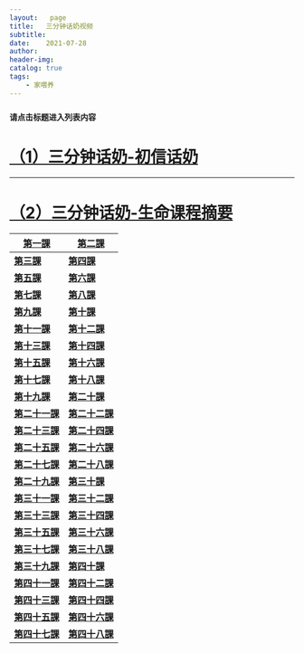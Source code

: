 ```yaml
---
layout:   page
title:   三分钟话奶视频
subtitle:  
date:    2021-07-28
author:   
header-img: 
catalog: true
tags:
    - 家喂养
---
```


### `请点击标题进入列表内容`

# [（1）三分钟话奶-初信话奶](https://dull-carver-268.notion.site/7aac7a3406154e008dbaa0f98f7a3192)

---

# [（2）三分钟话奶-生命课程摘要](https://www.notion.so/337029f5c2d04b2aa809c7e7e884e8ed)

| [**第一課**](https://www.notion.so/1-e638f5e902a649f6af017644ae286005) | [**第二課**](https://www.notion.so/2-10854d47a2bb40bf97d444ef60fafd70) |
| ------------------------------------------------------------ | ------------------------------------------------------------ |
| [**第三課**](https://www.notion.so/3-a796aad16dbc4fcdbf53395603c0c6c6) | [**第四課**](https://www.notion.so/4-5cf2041a72dc4040ad9d026d1ff6f55d) |
| [**第五課**](https://www.notion.so/5-ce3964863ef94e5cb96887458399bded) | [**第六課**](https://www.notion.so/6-f782c22fdc78497bafd1678e339b6b23) |
| [**第七課**](https://www.notion.so/7-dc3535b88af64d5fb36cbff89b1afb90) | [**第八課**](https://www.notion.so/8-7cf642f7a2a54d9c84f5d9f4f1706ac8) |
| [**第九課**](https://www.notion.so/9-7690ef729d3a4e44ab9eada1d771f5c9) | [**第十課**](https://www.notion.so/10-41038903f32d462484beea0e825d259d) |
| [**第十一課**](https://www.notion.so/11-157355e62b2a4f4e982d0e0eeb362c62) | [**第十二課**](https://www.notion.so/12-b0c3aaba6c5f4bd68679046f31ccbecd) |
| [**第十三課**](https://www.notion.so/13-cda2f5c9ab2e48e585cce7a6f6a98321) | [**第十四課**](https://www.notion.so/14-7ae72982507945d287147bcff0efed4f) |
| [**第十五課**](https://www.notion.so/15-7e65ebf2c5cc494c923f7c384d48086f) | [**第十六課**](https://www.notion.so/16-5c7c3ae07b4c49ee818be5a25429c01b) |
| [**第十七課**](https://www.notion.so/17-9bcaa35a3ce7473cacc072c3b31ef97d) | [**第十八課**](https://www.notion.so/18-5f2354b6a6dd46bfa30ef6bf3bfb420f) |
| [**第十九課**](https://www.notion.so/19-f27b7dfc3e7346bcb6f88ab803fdddf7) | [**第二十課**](https://www.notion.so/20-340197228e3c4af185f9dd514a24f142) |
| [**第二十一課**](https://www.notion.so/21-ca5da417c1ae4b6d91af976871cc919b) | [**第二十二課**](https://www.notion.so/22-243facef19f34b00a78a55e8cda28303) |
| [**第二十三課**](https://www.notion.so/23-4012d8a2f03f43fb89a1afc76ce95a4d) | [**第二十四課**](https://www.notion.so/24-db0cebf72d18470a84b3b467ffd39fff) |
| [**第二十五課**](https://www.notion.so/25-756b321ea9754d8db223ac7518e587c1) | [**第二十六課**](https://www.notion.so/26-bf464e5ff2124bed8927381462410407) |
| [**第二十七課**](https://www.notion.so/27-db995ef4ba054c1686e262ac854a1954) | [**第二十八課**](https://www.notion.so/28-9d9fca152d4e4893825cb3df35fac22e) |
| [**第二十九課**](https://www.notion.so/29-484293bdaa6b4935b6e02faebb67319b) | [**第三十課**](https://www.notion.so/30-c8e144668856420e8dfaea9b5abeeefd) |
| [**第三十一課**](https://www.notion.so/31-2090f3437f0d484b9c048aefc273f03f) | [**第三十二課**](https://www.notion.so/32-90fc735c2393436eb864c485aab3892a) |
| [**第三十三課**](https://www.notion.so/33-3b3c7ec19ee64486854768a521cdb758) | [**第三十四課**](https://www.notion.so/34-2fc700f70b23416699ead3ec58934a02) |
| [**第三十五課**](https://www.notion.so/35-9c28e3227177483090e36275db4ac2b4) | [**第三十六課**](https://www.notion.so/36-09c39aaf8ca44e459bd6f735f6bc009a) |
| [**第三十七課**](https://www.notion.so/37-752de11dc92b418c976ecc2c71dff496) | [**第三十八課**](https://www.notion.so/38-393ef638c78e40b78e30691313340f14) |
| [**第三十九課**](https://www.notion.so/39-95e2e2e4c4a342ef8964e9d67aca4f52) | [**第四十課**](https://www.notion.so/40-d651409d0c2c4891a11ca608c3ecf57f) |
| [**第四十一課**](https://www.notion.so/41-5220836b34374b2380728b90a0302edf) | [**第四十二課**](https://www.notion.so/42-cf653b7cea134ff3a9ee6281e9e0bc26) |
| [**第四十三課**](https://www.notion.so/43-ffc74114515a4c38b9385bd75406bdc3) | [**第四十四課**](https://www.notion.so/44-5ee7500c036e4fdd9ca36596e87896a7) |
| [**第四十五課**](https://www.notion.so/45-00cbe5e11aaf4455ae87af0c263060ff) | [**第四十六課**](https://www.notion.so/46-7a04da02d52d435183971cbc1316fc42) |
| [**第四十七課**](https://www.notion.so/47-fedff10b25604065b68f3dced973c05f) | [**第四十八課**](https://www.notion.so/48-6e3749f3576d4d1b8db588c3ded92b61) |

